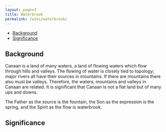 ```yaml
---
layout: pagev2
title: Waterbrook
permalink: /wiki/waterbrook/
---
```

- [Background](#background)
- [Significance](#significance)

## Background

Canaan is a land of many waters, a land of flowing waters which flow through hills and valleys. The flowing of water is closely tied to topology; major rivers all have their sources in mountains. If there are mountains there also must be valleys. Therefore, the waters, mountains and valleys in Canaan are related. It is significant that Canaan is not a flat land but of many ups and downs. 

The Father as the source is the fountain, the Son as the expression is the spring, and the Spirit as the flow is waterbrook. 

## Significance
